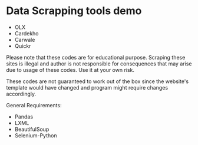 # Data Scrapping tools demo 

* OLX
* Cardekho
* Carwale
* Quickr


Please note that these codes are for educational purpose. Scraping these sites is illegal and author is not responsible for consequences that may arise due to usage of these codes. Use it at your own risk. 

These codes are not guaranteed to work out of the box since the website's template would have changed and program might require changes accordingly.

General Requirements:

* Pandas
* LXML
* BeautifulSoup
* Selenium-Python
